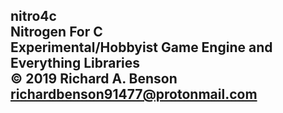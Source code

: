 nitro4c<br>
Nitrogen For C<br>
Experimental/Hobbyist Game Engine and Everything Libraries<br>
© 2019 Richard A. Benson <richardbenson91477@protonmail.com><br>
---
